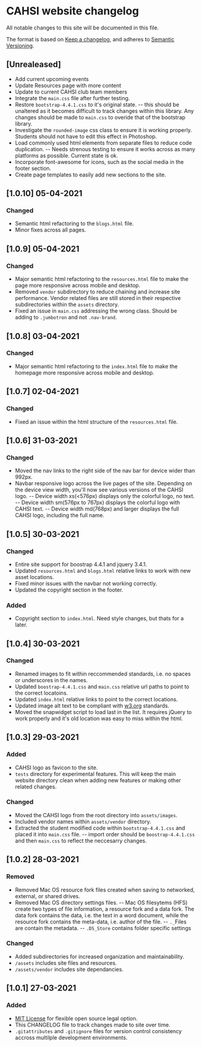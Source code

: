 # CAHSI website changelog
All notable changes to this site will be documented in this file.

The format is based on [Keep a changelog](https://keepachangelog.com/en/1.0.0), and adheres to [Semantic Versioning](https://semver.org/spec/v2.0.0.html).

## [Unrealeased]
- Add current upcoming events
- Update Resources page with more content
- Update to current CAHSI club team members
- Integrate the `main.css` file after further testing.
- Restore `bootstrap-4.4.1.css` to it's original state.
  -- this should be unaltered as it becomes difficult to track changes within this library. Any changes should be made to `main.css` to overide that of the bootstrap library.
- Investigate the `rounded-image` css class to ensure it is working properly.  Students should not have to edit this effect in Photoshop.
- Load commonly used html elements from separate files to reduce code duplication.
  -- Needs strenous testing to ensure it works across as many platforms as possible.  Current state is ok.
- Incorporate font-awesome for icons, such as the social media in the footer section. 
- Create page templates to easily add new sections to the site. 

## [1.0.10] 05-04-2021
### Changed
- Semantic html refactoring to the `blogs.html` file.
- Minor fixes across all pages.

## [1.0.9] 05-04-2021
### Changed
- Major semantic html refactoring to the `resources.html` file to make the page more responsive across mobile and desktop.
- Removed `vendor` subdirectory to reduce chaining and increase site performance. Vendor related files are still stored in their respective subdirectories within the `assets` directory.
- Fixed an issue in `main.css` addressing the wrong class. Should be adding to `.jumbotron` and not `.nav-brand`. 

## [1.0.8] 03-04-2021
### Changed
- Major semantic html refactoring to the `index.html` file to make the homepage more responsive across mobile and desktop.

## [1.0.7] 02-04-2021
### Changed
- Fixed an issue within the html structure of the `resources.html` file.

## [1.0.6] 31-03-2021
### Changed
- Moved the nav links to the right side of the nav bar for device wider than 992px.
- Navbar responsive logo across the live pages of the site.  Depending on the device view width, you'll now see various versions of the CAHSI logo.
-- Device width xs(<576px) displays only the colorful logo, no text.
-- Device width sm(576px to 767px) displays the colorful logo with CAHSI text.
-- Device width md(768px) and larger displays the full CAHSI logo, including the full name.

## [1.0.5] 30-03-2021
### Changed
- Entire site support for boostrap 4.4.1 and jquery 3.4.1.
- Updated `resources.html` and `blogs.html` relative links to work with new asset locations.
- Fixed minor issues with the navbar not working correctly.
- Updated the copyright section in the footer.

### Added
- Copyright section to `index.html`. Need style changes, but thats for a later.

## [1.0.4] 30-03-2021
### Changed
- Renamed images to fit within reccommended standards, i.e. no spaces or underscores in the names.
- Updated `boostrap-4.4.1.css` and `main.css` relative url paths to point to the correct locatoins.
- Updated `index.html` relative links to point to the correct locations.
- Updated image alt text to be compliant with [w3.org](https://www.w3.org/WAI/tutorials/images/) standards.
- Moved the snapwidget script to load last in the list.  It requires jQuery to work properly and it's old location was easy to miss within the html.

## [1.0.3] 29-03-2021
### Added
- CAHSI logo as favicon to the site.
- `tests` directory for experimental features. This will keep the main website directory clean when adding new features or making other related changes.

### Changed
- Moved the CAHSI logo from the root directory into `assets/images`.
- Included vendor names within `assets/vendor` directory.
- Extracted the student modified code within `bootstrap-4.4.1.css` and placed it into `main.css` file.
  -- import order should be `boostrap-4.4.1.css` and then `main.css` to reflect the neccesarry changes.

## [1.0.2] 28-03-2021
### Removed
- Removed Mac OS resource fork files created when saving to networked, external, or shared drives.
- Removed Mac OS directory settings files.
  -- Mac OS filesytems (HFS) create two types of file information, a resource fork and a data fork.  The data fork contains the data, i.e. the text in a word document, while the resource fork contains the meta-data, i.e. author of the file.
  -- `._`Files are contain the metadata.
  -- `.DS_Store` contains folder specific settings

### Changed
- Added subdirectories for increased organization and maintainability.
- `/assets` includes site files and resources.
- `/assets/vendor` includes site dependancies.

## [1.0.1] 27-03-2021
### Added
- [MIT License](https://choosealicense.com/licenses/mit/) for flexible open source legal option.
- This CHANGELOG file to track changes made to site over time.
- `.gitattributes` and `.gitignore` files for version control consistency accross multilple development environments.
